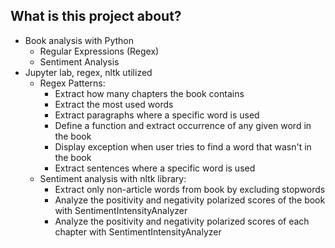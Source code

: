 ## What is this project about?
- Book analysis with Python
  - Regular Expressions (Regex)
  - Sentiment Analysis
- Jupyter lab, regex, nltk utilized
  - Regex Patterns:
    - Extract how many chapters the book contains
    - Extract the most used words
    - Extract paragraphs where a specific word is used
    - Define a function and extract occurrence of any given word in the book
    - Display exception when user tries to find a word that wasn't in the book
    - Extract sentences where a specific word is used
  - Sentiment analysis with nltk library:
    - Extract only non-article words from book by excluding stopwords
    - Analyze the positivity and negativity polarized scores of the book with SentimentIntensityAnalyzer
    - Analyze the positivity and negativity polarized scores of each chapter with SentimentIntensityAnalyzer